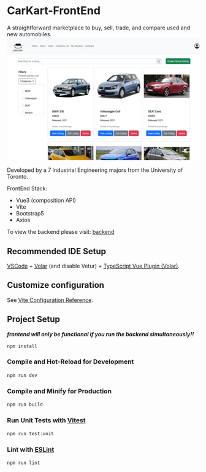 # CarKart-FrontEnd

A straightforward marketplace to buy, sell, trade, and compare used and new automobiles. 
![Landing Page](images/carkart.png)

Developed by a 7 Industrial Engineering majors from the University of Toronto. 

FrontEnd Stack: 
- Vue3 (composition API)
- Vite
- Bootstrap5
- Axios

To view the backend please visit: [backend](https://github.com/osman-sultan/CarKART-BackEnd)

## Recommended IDE Setup

[VSCode](https://code.visualstudio.com/) + [Volar](https://marketplace.visualstudio.com/items?itemName=Vue.volar) (and disable Vetur) + [TypeScript Vue Plugin (Volar)](https://marketplace.visualstudio.com/items?itemName=Vue.vscode-typescript-vue-plugin).

## Customize configuration

See [Vite Configuration Reference](https://vitejs.dev/config/).

## Project Setup

***frontend will only be functional if you run the backend simultaneously!!***

```sh
npm install
```

### Compile and Hot-Reload for Development

```sh
npm run dev
```

### Compile and Minify for Production

```sh
npm run build
```

### Run Unit Tests with [Vitest](https://vitest.dev/)

```sh
npm run test:unit
```

### Lint with [ESLint](https://eslint.org/)

```sh
npm run lint
```

